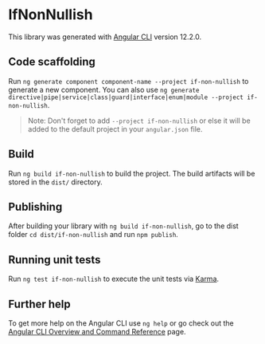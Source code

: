 # IfNonNullish

This library was generated with [Angular CLI](https://github.com/angular/angular-cli) version 12.2.0.

## Code scaffolding

Run `ng generate component component-name --project if-non-nullish` to generate a new component. You can also use `ng generate directive|pipe|service|class|guard|interface|enum|module --project if-non-nullish`.

> Note: Don't forget to add `--project if-non-nullish` or else it will be added to the default project in your `angular.json` file.

## Build

Run `ng build if-non-nullish` to build the project. The build artifacts will be stored in the `dist/` directory.

## Publishing

After building your library with `ng build if-non-nullish`, go to the dist folder `cd dist/if-non-nullish` and run `npm publish`.

## Running unit tests

Run `ng test if-non-nullish` to execute the unit tests via [Karma](https://karma-runner.github.io).

## Further help

To get more help on the Angular CLI use `ng help` or go check out the [Angular CLI Overview and Command Reference](https://angular.io/cli) page.
